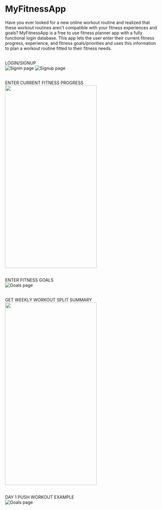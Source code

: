 # MyFitnessApp
Have you ever looked for a new online workout routine and realized that these workout routines aren't compatible with your fitness experiences and goals? MyFitnessApp is a free to use fitness planner app with a fully functional login database. This app lets the user enter their current fitness progress, experience, and fitness goals/priorities and uses this information to plan a workout routine fitted to their fitness needs. 
<br>
<br>

LOGIN/SIGNUP
<br>
![Signin page](https://lh3.googleusercontent.com/fyDoNavUrkymGugMP1zeh9j3G8onDp8Bhvv-yriIfiFRy1OReL8frgA79h8IDOAgr8adKnegbUq4iqHcCvFMat-2EP2RgQr6waUAfT0R)       ![Signup page](https://lh5.googleusercontent.com/hoUhzcuTTogYh6LmGP-95ZbaMBsrrY7xIYgtEwfGpCxwXRb2aJm2a9bmFKyZf0DU2OA9H8Y-i1puPbJb1g12CaFQ-UxNWtho2jPTXl4f)
<br>
<br>

ENTER CURRENT FITNESS PROGRESS
<br>
<img src="https://lh6.googleusercontent.com/ROmba_ONpY3JGrBu7rkAEBCyi87-HiyM9V1wyvc5w-a-3cSlKtY7KQo69St86f6t8tmuzTQ3qdf_hWfS0LH362Nrlw9Hbu5-YtZ8OrRF" width="300" height="600" />
<br>
<br>

ENTER FITNESS GOALS
<br>
![Goals page](https://lh5.googleusercontent.com/O8lu19RlFbGXgDceIlXQbbM0KYx3YPDFV4B6fvC2GDzX4yd69nAG48jQoaEvucE8m7c4_QEbl66aX4qfR0hR4l_5VuyJbFADIzQacqbq)
<br>
<br>

GET WEEKLY WORKOUT SPLIT SUMMARY
<br>
<img src="https://lh5.googleusercontent.com/aPBxioZvg1TyzA0dcBay4Ymygk5v9KXwziQmWIZ6yIMjrtVw2woE5SUll9M6OIROFFgFkBO9G4igw6pTezJdlNzrv6lK4hy_bwEg3IDl" width="300" height="600" />
<br>
<br>

DAY 1 PUSH WORKOUT EXAMPLE
<br>
![Goals page](https://lh5.googleusercontent.com/sJ89kbHqVbg8aYnZ0m2oRIoE2otQ9cqEe-GINe6En4317NNIgkdRlFDZNM94WnUVDsEz5vXv3Fgcgc-UpYZvMJPxE9fDDszhTYn1swwn)



